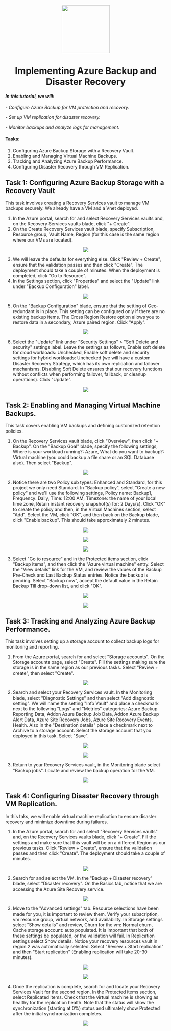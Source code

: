<p align="center">
  <img src="https://github.com/user-attachments/assets/3735c0e1-2d24-4189-bf99-ea8d490f33c9" width="150" height="auto">
  <h1 align="center">Implementing Azure Backup and Disaster Recovery</h1>
</p>

#### *In this tutorial, we will:*
*- Configure Azure Backup for VM protection and recovery.*

*- Set up VM replication for disaster recovery.*

*- Monitor backups and analyze logs for management.*

#### Tasks:
 1. Configuring Azure Backup Storage with a Recovery Vault.
 2. Enabling and Managing Virtual Machine Backups.
 3. Tracking and Analyzing Azure Backup Performance.
 4. Configuring Disaster Recovery through VM Replication.

## Task 1: Configuring Azure Backup Storage with a Recovery Vault

This task involves creating a Recovery Services vault to manage VM backups securely. We already have a VM and a Vnet deployed.

1.  In the Azure portal, search for and select Recovery Services vaults and, on the Recovery Services vaults blade, click "+ Create".
2.  On the Create Recovery Services vault blade, specify Subscription, Resource group, Vault Name, Region (for this case is the same region where our VMs are located).

<p align="center">
<img src="https://github.com/user-attachments/assets/d114e8db-17f1-4dae-8be7-132993f3bf57">
</p>

3.  We will leave the defaults for everything else. Click "Review + Create", ensure that the validation passes and then click "Create". The deployment should take a couple of minutes. When the deployment is completed, click "Go to Resource".
4. In the Settings section, click "Properties" and select the "Update" link under "Backup Configuration" label.

<p align="center">
<img src="https://github.com/user-attachments/assets/ccdf319b-8b95-4730-aa29-af10e9812ea9">
</p>

5. On the "Backup Configuration" blade, ensure that the setting of Geo-redundant is in place. This setting can be configured only if there are no existing backup items. The Cross Region Restore option allows you to restore data in a secondary, Azure paired region. Click "Apply".

<p align="center">
<img src="https://github.com/user-attachments/assets/75a6b592-2545-47ae-a537-90804c9d772e">
</p>

6.  Select the "Update" link under "Security Settings" > "Soft Delete and security" settings label. Leave the settings as follows, Enable soft delete for cloud workloads: Unchecked, Enable soft delete and security settings for hybrid workloads: Unchecked (we will have a custom Disaster Recovery Strategy, which has its own replication and failover mechanisms. Disabling Soft Delete ensures that our recovery functions without conflicts when performing failover, failback, or cleanup operations). Click "Update".

<p align="center">
<img src="https://github.com/user-attachments/assets/be87de72-456d-4ea5-bbdf-e1011ac9538d">
</p>

## Task 2: Enabling and Managing Virtual Machine Backups.

This task covers enabling VM backups and defining customized retention policies.

1.  On the Recovery Services vault blade, click "Overview", then click "+ Backup". On the "Backup Goal" blade, specify the following settings, Where is your workload running?: Azure, What do you want to backup?: Virtual machine (you could backup a file share or an SQL Database also). Then select "Backup".

<p align="center">
<img src="https://github.com/user-attachments/assets/511ab692-9c26-48f4-918d-591b587ee5c2">
</p>

2.  Notice there are two Policy sub types: Enhanced and Standard, for this project we only need Standard. In "Backup policy", select "Create a new policy" and we'll use the following settings, Policy name: Backup1, Frequency: Daily, Time: 12:00 AM, Timezone: the name of your local time zone, Retain instant recovery snapshot(s) for: 2 Days(s). Click "OK" to create the policy and then, in the Virtual Machines section, select "Add". Select the VM, click "OK", and then back on the Backup blade, click "Enable backup". This should take approximately 2 minutes.

<p align="center">
<img src="https://github.com/user-attachments/assets/73420444-c237-410c-b95a-30c603c27192">
</p>

<p align="center">
<img src="https://github.com/user-attachments/assets/f402c007-6a82-4df6-8dc8-b10b0471b5da">
</p>

<p align="center">
<img src="https://github.com/user-attachments/assets/a2e5e6c3-1bfd-4746-b034-88c1b9ca8946">
</p>

3.  Select "Go to resource" and in the Protected items section, click "Backup items", and then click the "Azure virtual machine" entry. Select the "View details" link for the VM, and review the values of the Backup Pre-Check and Last Backup Status entries. Notice the backup is pending. Select "Backup now", accept the default value in the Retain Backup Till drop-down list, and click "OK".

<p align="center">
<img src="https://github.com/user-attachments/assets/21b60186-8f6d-4e8c-a8aa-f70d17e84e5f">
</p>

<p align="center">
<img src="https://github.com/user-attachments/assets/76284a2f-f24d-4f9f-ba66-b72ae63ef8c6">
</p>

## Task 3: Tracking and Analyzing Azure Backup Performance.

This task involves setting up a storage account to collect backup logs for monitoring and reporting.

1.  From the Azure portal, search for and select "Storage accounts". On the Storage accounts page, select "Create". Fill the settings making sure the storage is in the same region as our previous tasks. Select "Review + create", then select "Create".

<p align="center">
<img src="https://github.com/user-attachments/assets/a448fbfe-1d7c-46fd-bed0-88485aed56e0">
</p>

2.  Search and select your Recovery Services vault. In the Monitoring blade, select "Diagnostic Settings" and then select "Add diagnostic setting". We will name the setting "Info Vault" and place a checkmark next to the following "Logs" and "Metrics" categories: Azure Backup Reporting Data, Addon Azure Backup Job Data, Addon Azure Backup Alert Data, Azure Site Recovery Jobs, Azure Site Recovery Events, Health. Also in the "Destination details" place a checkmark next to Archive to a storage account. Select the storage account that you deployed in this task. Select "Save".


<p align="center">
<img src="https://github.com/user-attachments/assets/ae92bf60-696d-4d86-af68-f701dc257e5d">
</p>

<p align="center">
<img src="https://github.com/user-attachments/assets/bc443050-6607-4b6d-96fc-964bc34cae13">
</p>

3.  Return to your Recovery Services vault, in the Monitoring blade select "Backup jobs". Locate and review the backup operation for the VM.

<p align="center">
<img src="https://github.com/user-attachments/assets/ce426584-f7ec-4474-a29f-429145fe8a39">
</p>

## Task 4: Configuring Disaster Recovery through VM Replication.

In this taks, we will enable virtual machine replication to ensure disaster recovery and minimize downtime during failures.

1.  In the Azure portal, search for and select "Recovery Services vaults" and, on the Recovery Services vaults blade, click "+ Create". Fill the settings and make sure that this vault will be on a different Region as our previous tasks. Click "Review + Create", ensure that the validation passes and then click "Create". The deployment should take a couple of minutes.

<p align="center">
<img src="https://github.com/user-attachments/assets/72748036-20d5-4fc7-8691-16cf25239691">
</p>

2.  Search for and select the VM. In the "Backup + Disaster recovery" blade, select "Disaster recovery". On the Basics tab, notice that we are accessing the Azure Site Recovery service.

<p align="center">
<img src="https://github.com/user-attachments/assets/871f7d0c-4d87-43db-9c14-762b97993f65">
</p>

3.  Move to the "Advanced settings" tab. Resource selections have been made for you, it is important to review them. Verify your subscription, vm resource group, virtual network, and availability. In Storage settings select "Show details" and review, Churn for the vm: Normal churn, Cache storage account: auto populated. It is important that both of these settings be populated, or the validation will fail. In Replication settings select Show details. Notice your recovery resources vault in region 2 was automatically selected. Select "Review + Start replication" and then "Start replication" (Enabling replication will take 20-30 minutes).

<p align="center">
<img src="https://github.com/user-attachments/assets/033feb44-eb03-44bc-8719-d0cbc11efec9">
</p>

<p align="center">
<img src="https://github.com/user-attachments/assets/6185cd18-aa25-4036-b1de-280b89d697db">
</p>

4.  Once the replication is complete, search for and locate your Recovery Services Vault for the second region. In the Protected items section, select Replicated items. Check that the virtual machine is showing as healthy for the replication health. Note that the status will show the synchronization (starting at 0%) status and ultimately show Protected after the initial synchronization completes.

<p align="center">
<img src="https://github.com/user-attachments/assets/d5da0a36-b3c6-46a5-8d8d-41d52a566eb3">
</p>
